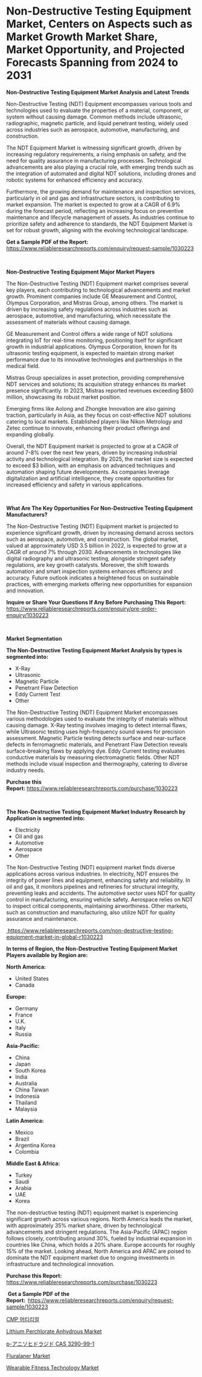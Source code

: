 <p><h1>Non-Destructive Testing Equipment Market, Centers on Aspects such as Market Growth Market Share, Market Opportunity, and Projected Forecasts Spanning from 2024 to 2031</h1></p><p><strong>Non-Destructive Testing Equipment Market Analysis and Latest Trends</strong></p>
<p><p>Non-Destructive Testing (NDT) Equipment encompasses various tools and technologies used to evaluate the properties of a material, component, or system without causing damage. Common methods include ultrasonic, radiographic, magnetic particle, and liquid penetrant testing, widely used across industries such as aerospace, automotive, manufacturing, and construction. </p><p>The NDT Equipment Market is witnessing significant growth, driven by increasing regulatory requirements, a rising emphasis on safety, and the need for quality assurance in manufacturing processes. Technological advancements are also playing a crucial role, with emerging trends such as the integration of automated and digital NDT solutions, including drones and robotic systems for enhanced efficiency and accuracy. </p><p>Furthermore, the growing demand for maintenance and inspection services, particularly in oil and gas and infrastructure sectors, is contributing to market expansion. The market is expected to grow at a CAGR of 6.9% during the forecast period, reflecting an increasing focus on preventive maintenance and lifecycle management of assets. As industries continue to prioritize safety and adherence to standards, the NDT Equipment Market is set for robust growth, aligning with the evolving technological landscape.</p></p>
<p><strong>Get a Sample PDF of the Report:&nbsp;</strong> <a href="https://www.reliableresearchreports.com/enquiry/request-sample/1030223">https://www.reliableresearchreports.com/enquiry/request-sample/1030223</a></p>
<p>&nbsp;</p>
<p><strong>Non-Destructive Testing Equipment Major Market Players</strong></p>
<p><p>The Non-Destructive Testing (NDT) Equipment market comprises several key players, each contributing to technological advancements and market growth. Prominent companies include GE Measurement and Control, Olympus Corporation, and Mistras Group, among others. The market is driven by increasing safety regulations across industries such as aerospace, automotive, and manufacturing, which necessitate the assessment of materials without causing damage.</p><p>GE Measurement and Control offers a wide range of NDT solutions integrating IoT for real-time monitoring, positioning itself for significant growth in industrial applications. Olympus Corporation, known for its ultrasonic testing equipment, is expected to maintain strong market performance due to its innovative technologies and partnerships in the medical field.</p><p>Mistras Group specializes in asset protection, providing comprehensive NDT services and solutions; its acquisition strategy enhances its market presence significantly. In 2023, Mistras reported revenues exceeding $800 million, showcasing its robust market position.</p><p>Emerging firms like Aolong and Zhongke Innovation are also gaining traction, particularly in Asia, as they focus on cost-effective NDT solutions catering to local markets. Established players like Nikon Metrology and Zetec continue to innovate, enhancing their product offerings and expanding globally.</p><p>Overall, the NDT Equipment market is projected to grow at a CAGR of around 7-8% over the next few years, driven by increasing industrial activity and technological integration. By 2025, the market size is expected to exceed $3 billion, with an emphasis on advanced techniques and automation shaping future developments. As companies leverage digitalization and artificial intelligence, they create opportunities for increased efficiency and safety in various applications.</p></p>
<p>&nbsp;</p>
<p><strong>What Are The Key Opportunities For Non-Destructive Testing Equipment Manufacturers?</strong></p>
<p><p>The Non-Destructive Testing (NDT) Equipment market is projected to experience significant growth, driven by increasing demand across sectors such as aerospace, automotive, and construction. The global market, valued at approximately USD 3.5 billion in 2022, is expected to grow at a CAGR of around 7% through 2030. Advancements in technologies like digital radiography and ultrasonic testing, alongside stringent safety regulations, are key growth catalysts. Moreover, the shift towards automation and smart inspection systems enhances efficiency and accuracy. Future outlook indicates a heightened focus on sustainable practices, with emerging markets offering new opportunities for expansion and innovation.</p></p>
<p><strong>Inquire or Share Your Questions If Any Before Purchasing This Report:</strong> <a href="https://www.reliableresearchreports.com/enquiry/pre-order-enquiry/1030223">https://www.reliableresearchreports.com/enquiry/pre-order-enquiry/1030223</a></p>
<p>&nbsp;</p>
<p><strong>Market Segmentation</strong></p>
<p><strong>The Non-Destructive Testing Equipment Market Analysis by types is segmented into:</strong></p>
<p><ul><li>X-Ray</li><li>Ultrasonic</li><li>Magnetic Particle</li><li>Penetrant Flaw Detection</li><li>Eddy Current Test</li><li>Other</li></ul></p>
<p><p>The Non-Destructive Testing (NDT) Equipment Market encompasses various methodologies used to evaluate the integrity of materials without causing damage. X-Ray testing involves imaging to detect internal flaws, while Ultrasonic testing uses high-frequency sound waves for precision assessment. Magnetic Particle testing detects surface and near-surface defects in ferromagnetic materials, and Penetrant Flaw Detection reveals surface-breaking flaws by applying dye. Eddy Current testing evaluates conductive materials by measuring electromagnetic fields. Other NDT methods include visual inspection and thermography, catering to diverse industry needs.</p></p>
<p><strong>Purchase this Report:&nbsp;</strong><a href="https://www.reliableresearchreports.com/purchase/1030223">https://www.reliableresearchreports.com/purchase/1030223</a></p>
<p>&nbsp;</p>
<p><strong>The Non-Destructive Testing Equipment Market Industry Research by Application is segmented into:</strong></p>
<p><ul><li>Electricity</li><li>Oil and gas</li><li>Automotive</li><li>Aerospace</li><li>Other</li></ul></p>
<p><p>The Non-Destructive Testing (NDT) equipment market finds diverse applications across various industries. In electricity, NDT ensures the integrity of power lines and equipment, enhancing safety and reliability. In oil and gas, it monitors pipelines and refineries for structural integrity, preventing leaks and accidents. The automotive sector uses NDT for quality control in manufacturing, ensuring vehicle safety. Aerospace relies on NDT to inspect critical components, maintaining airworthiness. Other markets, such as construction and manufacturing, also utilize NDT for quality assurance and maintenance.</p></p>
<p><a href="https://www.reliableresearchreports.com/non-destructive-testing-equipment-market-in-global-r1030223">&nbsp;https://www.reliableresearchreports.com/non-destructive-testing-equipment-market-in-global-r1030223</a></p>
<p><strong>In terms of Region, the Non-Destructive Testing Equipment Market Players available by Region are:</strong></p>
<p>
    <p> <strong> North America: </strong>
        <ul>
            <li>United States</li>
            <li>Canada</li>
        </ul>
        </p> 
    <p> <strong> Europe: </strong>
        <ul>
            <li>Germany</li>
            <li>France</li>
            <li>U.K.</li>
            <li>Italy</li>
            <li>Russia</li>
        </ul>
        </p> 
    <p> <strong> Asia-Pacific: </strong>
        <ul>
            <li>China</li>
            <li>Japan</li>
            <li>South Korea</li>
            <li>India</li>
            <li>Australia</li>
            <li>China Taiwan</li>
            <li>Indonesia</li>
            <li>Thailand</li>
            <li>Malaysia</li>
        </ul>
        </p> 
    <p> <strong> Latin America: </strong>
        <ul>
            <li>Mexico</li>
            <li>Brazil</li>
            <li>Argentina Korea</li>
            <li>Colombia</li>
        </ul>
        </p> 
    <p> <strong> Middle East & Africa: </strong>
        <ul>
            <li>Turkey</li>
            <li>Saudi</li>
            <li>Arabia</li>
            <li>UAE</li>
            <li>Korea</li>
        </ul>
    </p>
    </p>
<p><p>The non-destructive testing (NDT) equipment market is experiencing significant growth across various regions. North America leads the market, with approximately 35% market share, driven by technological advancements and stringent regulations. The Asia-Pacific (APAC) region follows closely, contributing around 30%, fueled by industrial expansion in countries like China, which holds a 20% share. Europe accounts for roughly 15% of the market. Looking ahead, North America and APAC are poised to dominate the NDT equipment market due to ongoing investments in infrastructure and technological innovation.</p></p>
<p><strong>Purchase this Report: </strong><a href="https://www.reliableresearchreports.com/purchase/1030223">https://www.reliableresearchreports.com/purchase/1030223</a></p>
<p>&nbsp;<strong>Get a Sample PDF of the Report:&nbsp;&nbsp;</strong><a href="https://www.reliableresearchreports.com/enquiry/request-sample/1030223">https://www.reliableresearchreports.com/enquiry/request-sample/1030223</a></p>
<p><strong></strong></p>
<p><p><a href="https://medium.com/@gabrielblanda5656/%EC%84%B8%EA%B3%84-cmp-material-market-%EC%9D%80-2024%EC%97%90%EC%84%9C-2031%EB%A1%9C-%EC%97%B0%ED%8F%89%EA%B7%A0-%EC%A6%9D%EA%B0%80%EC%9C%A8%EC%9D%84-%EB%B3%B4%EC%9D%BC-%EA%B2%83%EC%9C%BC%EB%A1%9C-%EC%98%88%EC%83%81%EB%90%A9%EB%8B%88%EB%8B%A4-1843829f6c3a">CMP 머티리얼</a></p><p><a href="https://issuu.com/reportprime-2/docs/lithium-perchlorate-anhydrous-marke_7be7f064d2549a">Lithium Perchlorate Anhydrous Market</a></p><p><a href="https://medium.com/@cryptoasu_20150/p-anisohydrazide-cas-3290-99-1-market-%E3%81%AF-%E3%82%B3%E3%82%B9%E3%83%88%E7%AE%A1%E7%90%86%E3%81%A8%E5%8A%B9%E7%8E%87%E5%90%91%E4%B8%8A%E3%82%92%E5%84%AA%E5%85%88%E3%81%97%E3%81%BE%E3%81%99-%E3%81%95%E3%82%89%E3%81%AB-%E5%A0%B1%E5%91%8A%E6%9B%B8%E3%81%AF%E5%B8%82%E5%A0%B4%E3%81%AE%E9%9C%80%E8%A6%81%E9%9D%A2%E3%81%A8%E4%BE%9B%E7%B5%A6%E9%9D%A2%E3%81%AE%E4%B8%A1%E6%96%B9%E3%82%92%E3%82%AB%E3%83%90%E3%83%BC%E3%81%97%E3%81%A6%E3%81%84%E3%81%BE%E3%81%99-663aeac9a8ce">p-アニソヒドラジド CAS 3290-99-1</a></p><p><a href="https://issuu.com/reportprime-2/docs/fluralaner-market-size-2030.pptx_87dfd5797bef0e">Fluralaner Market</a></p><p><a href="https://medium.com/@carolynwatkins697/the-global-market-overview-of-the-wearable-fitness-technology-market-provides-a-unique-8c3b6c123076">Wearable Fitness Technology Market</a></p></p>